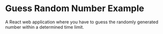 # Guess Random Number Example

A React web application where you have to guess the randomly generated number within a determined time limit.  
